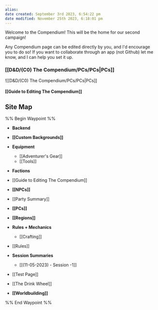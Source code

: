 ```yaml
---
alias: 
date created: September 3rd 2023, 6:54:22 pm
date modified: November 25th 2023, 6:18:01 pm
---
```


Welcome to the Compendium! This will be the home for our second campaign!

Any Compendium page can be edited directly by you, and I'd encourage you to do so! If you want to collaborate through an app (not Github) let me know, and I can help you set it up.

### [[D&D/(C0) The Compendium/PCs/PCs|PCs]]
![[D&D/(C0) The Compendium/PCs/PCs|PCs]]
#### [[Guide to Editing The Compendium]]
## Site Map
%% Begin Waypoint %%
- **Backend**

- **[[Custom Backgrounds]]**
- **Equipment**
	- [[Adventurer's Gear]]
	- [[Tools]]
- **Factions**
- [[Guide to Editing The Compendium]]
- **[[NPCs]]**
- [[Party Summary]]
- **[[PCs]]**
- **[[Regions]]**
- **Rules + Mechanics**
	- [[Crafting]]
- [[Rules]]
- **Session Summaries**
	- [[(11-05-2023) - Session -1]]
- [[Test Page]]
- [[The Drink Wheel]]
- **[[Worldbuilding]]**

%% End Waypoint %%
